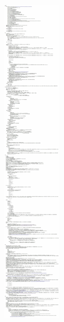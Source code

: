 ![Mysql_InnoDB笔记一览](https://raw.githubusercontent.com/derogithub/dabaihua/master/images/Mysql_InnoDB%E7%AC%94%E8%AE%B0%E4%B8%80%E8%A7%88.jpg "Mysql_InnoDB笔记一览")
